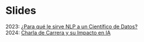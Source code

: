 # Slides
2023: [¿Para qué le sirve NLP a un Científico de Datos?](https://docs.google.com/presentation/d/136iX1a892MKBjs9hooOZ3vs8Iv7XxvREBTOCL7ELFSc/edit#slide=id.p1) </br>
2024: [Charla de Carrera y su Impacto en IA](https://docs.google.com/presentation/d/13IDD1tIaNnYoaGoRFFdrRyfq92g4Q8OM9Qyv8to0wWw/edit?usp=drivesdk)
